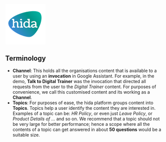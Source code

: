 [![hida](images/hida-128x128.png)](./)

## Terminology
- **Channel**: This holds all the organisations content that is available to a user by using an **invocation** in Google Assistant. For example, in the demo, **Talk to Digital Trainer** was the invocation that directed all requests from the user to the *Digital Trainer* content. For purposes of convenience, we call this customised content and its working as a **Channel**.
- **Topics**: For purposes of ease, the hida platform groups content into **Topics**. Topics help a user identify the content they are interested in. Examples of a topic can be: *HR Policy*, or even just *Leave Policy*, or *Product Details of ...* and so on. We recommend that a topic should not be very large for better performance; hence a scope where all the contents of a topic can get answered in about **50 questions** would be a suitable size.
